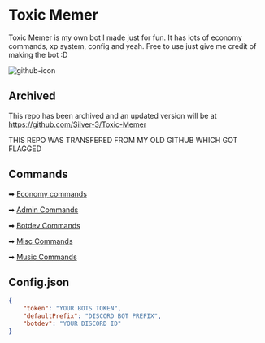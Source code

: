 # Toxic Memer

Toxic Memer is my own bot I made just for fun. It has lots of economy commands, xp system, config and yeah. Free to use just give me credit of making the bot :D

![github-icon](https://cdn.discordapp.com/avatars/849859466307305472/74175e83e05811d91f57f4c233ae20f2.png)

## Archived
This repo has been archived and an updated version will be at https://github.com/Silver-3/Toxic-Memer

THIS REPO WAS TRANSFERED FROM MY OLD GITHUB WHICH GOT FLAGGED

## Commands

➡ [Economy commands](https://github.com/Silver-3/Toxic-Memer-OLD/blob/main/github/command-list/encomny-commands.txt)

➡ [Admin Commands](https://github.com/Silver-3/Toxic-Memer-OLD/blob/main/github/command-list/admin-commands.txt)

➡ [Botdev Commands](https://github.com/Silver-3/Toxic-Memer-OLD/blob/main/github/command-list/botdev-commands.txt)

➡ [Misc Commands](https://github.com/Silver-3/Toxic-Memer-OLD/blob/main/github/command-list/misc-commands.txt)

➡ [Music Commands](https://github.com/Silver-3/Toxic-Memer-OLD/blob/main/github/command-list/music-commands.txt)

## Config.json

```json
{
    "token": "YOUR BOTS TOKEN",
    "defaultPrefix": "DISCORD BOT PREFIX",
    "botdev": "YOUR DISCORD ID"
}
```